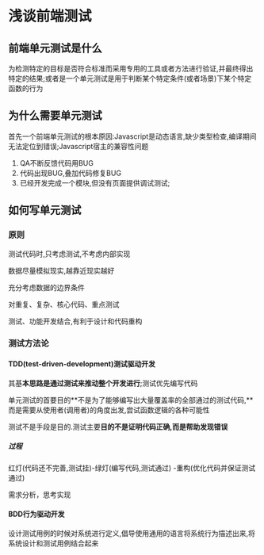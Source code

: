 # 浅谈前端测试

## 前端单元测试是什么

为检测特定的目标是否符合标准而采用专用的工具或者方法进行验证,并最终得出特定的结果;或者是一个单元测试是用于判断某个特定条件(或者场景)下某个特定函数的行为

## 为什么需要单元测试

首先一个前端单元测试的根本原因:Javascript是动态语言,缺少类型检查,编译期间无法定位到错误;Javascript宿主的兼容性问题

1. QA不断反馈代码用BUG
2. 代码出现BUG,叠加代码修复BUG
3. 已经开发完成一个模块,但没有页面提供调试测试;

## 如何写单元测试

### 原则

测试代码时,只考虑测试,不考虑内部实现

数据尽量模拟现实,越靠近现实越好

充分考虑数据的边界条件

对重复、复杂、核心代码、重点测试

测试、功能开发结合,有利于设计和代码重构

### 测试方法论

#### TDD(test-driven-development)测试驱动开发

其基**本思路是通过测试来推动整个开发进行**;测试优先编写代码

单元测试的首要目的**不是为了能够编写出大量覆盖率的全部通过的测试代码,**而是需要从使用者(调用者)的角度出发,尝试函数逻辑的各种可能性

测试不是手段是目的.测试主要**目的不是证明代码正确,而是帮助发现错误**

##### 过程

红灯(代码还不完善,测试挂)-绿灯(编写代码,测试通过) -重构(优化代码并保证测试通过)

需求分析，思考实现



#### BDD行为驱动开发

设计测试用例的时候对系统进行定义,倡导使用通用的语言将系统行为描述出来,将系统设计和测试用例结合起来


